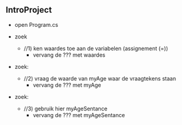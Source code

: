 ## IntroProject

- open Program.cs
- zoek 
    - //1) ken waardes toe aan de variabelen (assignement (=))
        - vervang de ??? met waardes

- zoek:
    - //2) vraag de waarde van myAge waar de vraagtekens staan
        - vervang de ??? met myAge

- zoek:
    - //3) gebruik hier myAgeSentance 
        - vervang de ??? met myAgeSentance